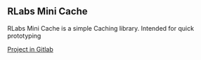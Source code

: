 ## RLabs Mini Cache

RLabs Mini Cache is a simple Caching library. Intended for quick prototyping

[Project in Gitlab](https://gitlab.com/romanlabs/public/rlabs-mini-cache)

